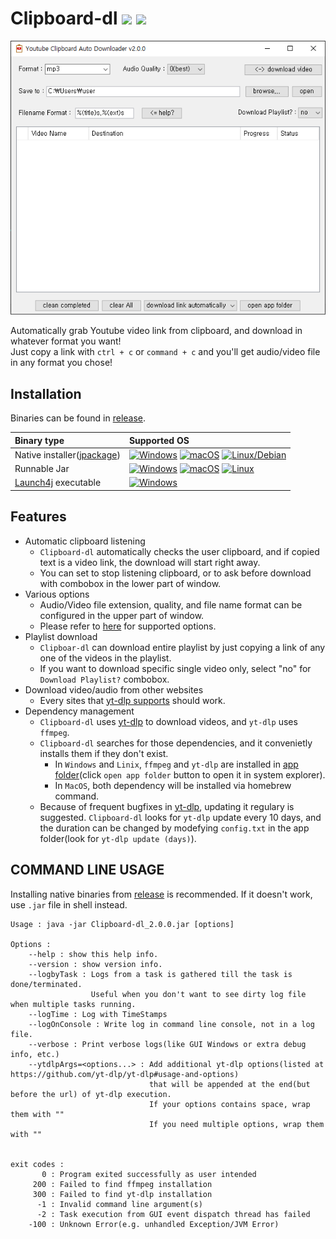 # Clipboard-dl [![](https://img.shields.io/github/v/release/awidesky/Youtube-Clipboard-Auto-Downloader4J?color=brightgreen&label=Download&style=flat-square)](https://github.com/awidesky/Youtube-Clipboard-Auto-Downloader4J/releases/latest) [![](https://img.shields.io/badge/license-MIT-blue)](./LICENSE)


![](./screenshot.png)

Automatically grab Youtube video link from clipboard, and download in whatever format you want!  
Just copy a link with `ctrl + c` or `command + c` and you'll get audio/video file in any format you chose!


## Installation

Binaries can be found in [release](https://github.com/awidesky/Youtube-Clipboard-Auto-Downloader4J/releases/latest).  

Binary type|Supported OS
:---|:---
Native installer([jpackage](https://docs.oracle.com/en/java/javase/17/docs/specs/man/jpackage.html))|[![Windows](https://custom-icon-badges.demolab.com/badge/Windows-0078D6?logo=windows11&logoColor=white&style=flat-square)](https://github.com/awidesky/Youtube-Clipboard-Auto-Downloader4J/releases/latest) [![macOS](https://img.shields.io/badge/macOS-000000?logo=apple&logoColor=F0F0F0&style=flat-square)](https://github.com/awidesky/Youtube-Clipboard-Auto-Downloader4J/releases/latest) [![Linux/Debian](https://img.shields.io/badge/Linux/Debian-A81D33?logo=debian&logoColor=fff&style=flat-square)](https://github.com/awidesky/Youtube-Clipboard-Auto-Downloader4J/releases/latest)
Runnable Jar|[![Windows](https://custom-icon-badges.demolab.com/badge/Windows-0078D6?logo=windows11&logoColor=white&style=flat-square)](https://github.com/awidesky/Youtube-Clipboard-Auto-Downloader4J/releases/latest) [![macOS](https://img.shields.io/badge/macOS-000000?logo=apple&logoColor=F0F0F0&style=flat-square)](https://github.com/awidesky/Youtube-Clipboard-Auto-Downloader4J/releases/latest) [![Linux](https://img.shields.io/badge/Linux-FCC624?logo=linux&logoColor=black)](https://github.com/awidesky/Youtube-Clipboard-Auto-Downloader4J/releases/latest)
[Launch4j](https://launch4j.sourceforge.net) executable|[![Windows](https://custom-icon-badges.demolab.com/badge/Windows-0078D6?logo=windows11&logoColor=white&style=flat-square)](https://github.com/awidesky/Youtube-Clipboard-Auto-Downloader4J/releases/latest)


## Features

* Automatic clipboard listening
	* `Clipboard-dl` automatically checks the user clipboard, and if copied text is a  video link, the download will start right away.
	* You can set to stop listening clipboard, or to ask before download with combobox in the lower part of window.
* Various options
	* Audio/Video file extension, quality, and file name format can be configured in the upper part of window.
	* Please refer to [here](https://github.com/yt-dlp/yt-dlp#output-template) for supported options.
* Playlist download
	* `Clipboar-dl` can download entire playlist by just copying a link of any one of the videos in the playlist.
	* If you want to download specific single video only, select "no" for `Download Playlist?` combobox.
* Download video/audio from other websites  
	* Every sites that [yt-dlp supports](https://github.com/yt-dlp/yt-dlp/blob/master/supportedsites.md) should work.
* Dependency management
	* `Clipboard-dl` uses [yt-dlp](https://github.com/yt-dlp/yt-dlp) to download videos, and `yt-dlp` uses `ffmpeg`.
	* `Clipboard-dl` searches for those dependencies, and it convenietly installs them if they don't exist.
		* In `Windows` and `Linix`, `ffmpeg` and `yt-dlp` are installed in [app folder](https://github.com/awidesky/ProjectPath?tab=readme-ov-file#results-in-macos)(click `open app folder` button to open it in system explorer).
		* In `MacOS`, both dependency will be installed via homebrew command.
	* Because of frequent bugfixes in [yt-dlp](https://github.com/yt-dlp/yt-dlp/releases), updating it regulary is suggested. `Clipboard-dl` looks for `yt-dlp` update every 10 days, and the duration can be changed by modefying `config.txt` in the app folder(look for `yt-dlp update (days)`).

## COMMAND LINE USAGE

Installing native binaries from [release](https://github.com/awidesky/Youtube-Clipboard-Auto-Downloader4J/releases) is recommended.
If it doesn't work, use `.jar` file in shell instead.

```
Usage : java -jar Clipboard-dl_2.0.0.jar [options]

Options :
    --help : show this help info.
    --version : show version info.
    --logbyTask : Logs from a task is gathered till the task is done/terminated.
                  Useful when you don't want to see dirty log file when multiple tasks running.
    --logTime : Log with TimeStamps
    --logOnConsole : Write log in command line console, not in a log file.
    --verbose : Print verbose logs(like GUI Windows or extra debug info, etc.)
    --ytdlpArgs=<options...> : Add additional yt-dlp options(listed at https://github.com/yt-dlp/yt-dlp#usage-and-options)
                               that will be appended at the end(but before the url) of yt-dlp execution.
                               If your options contains space, wrap them with ""
                               If you need multiple options, wrap them with ""


exit codes :
       0 : Program exited successfully as user intended
     200 : Failed to find ffmpeg installation
     300 : Failed to find yt-dlp installation
      -1 : Invalid command line argument(s)
      -2 : Task execution from GUI event dispatch thread has failed
    -100 : Unknown Error(e.g. unhandled Exception/JVM Error)
```
